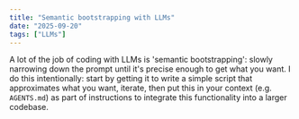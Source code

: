 ```yaml
---
title: "Semantic bootstrapping with LLMs"
date: "2025-09-20"
tags: ["LLMs"]
---
```


A lot of the job of coding with LLMs is 'semantic bootstrapping': slowly narrowing down the prompt until it's precise enough to get what you want. I do this intentionally: start by getting it to write a simple script that approximates what you want, iterate, then put this in your context (e.g. `AGENTS.md`) as part of instructions to integrate this functionality into a larger codebase.
